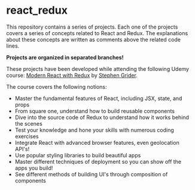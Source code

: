 # react_redux
This repository contains a series of projects. Each one of the projects covers a series of concepts related to React and Redux.
The explanations about these concepts are written as comments above the related code lines.

<b>Projects are organized in separated branches!</b>

These projects have been developed while attending the following Udemy course: <a href="https://www.udemy.com/course/react-redux/">Modern React with Redux</a> by <a href="https://github.com/StephenGrider">Stephen Grider</a>.

The course covers the following notions:

<ul>
<li>Master the fundamental features of React, including JSX, state, and props</li>

<li>From square one, understand how to build reusable components</li>

<li>Dive into the source code of Redux to understand how it works behind the scenes</li>

<li>Test your knowledge and hone your skills with numerous coding exercises</li>

<li>Integrate React with advanced browser features, even geolocation API's!</li>

<li>Use popular styling libraries to build beautiful apps</li>

<li>Master different techniques of deployment so you can show off the apps you build!</li>

<li>See different methods of building UI's through composition of components</li>
</ul>
